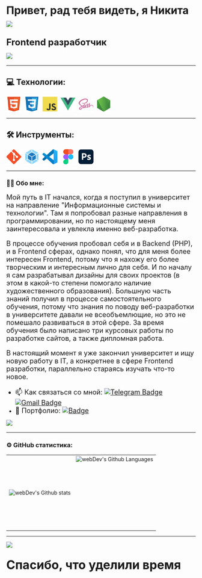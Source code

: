 # Привет, рад тебя видеть, я Никита <img src="https://media.giphy.com/media/hvRJCLFzcasrR4ia7z/giphy.gif" width="3%">
<font size="5">**Frontend разработчик**</font> 

<!-- <img src="https://media.giphy.com/media/WUlplcMpOCEmTGBtBW/giphy.gif" width="400px"> -->
<img src="https://media0.giphy.com/media/v1.Y2lkPTc5MGI3NjExN2E3a29ycHIycHZ1Y3NrcGZmbWJpZTI4bmxkNWJjaTdta2g3dmM2MiZlcD12MV9pbnRlcm5hbF9naWZfYnlfaWQmY3Q9cw/ZEUODEtQiUZWGg6IHR/giphy.gif" width="300px">

---
## 💻 Технологии:
  <img src="https://raw.githubusercontent.com/devicons/devicon/55609aa5bd817ff167afce0d965585c92040787a/icons/html5/html5-original.svg" title="html5" alt="html5" width="40" height="40"/>&nbsp;
  <img src="https://raw.githubusercontent.com/devicons/devicon/55609aa5bd817ff167afce0d965585c92040787a/icons/css3/css3-original.svg" title="css" alt="css" width="40" height="40"/>&nbsp;
  <img src="https://raw.githubusercontent.com/devicons/devicon/55609aa5bd817ff167afce0d965585c92040787a/icons/javascript/javascript-original.svg" title="javascript" alt="javascript" width="40" height="40"/>&nbsp;
  <img src="https://raw.githubusercontent.com/devicons/devicon/55609aa5bd817ff167afce0d965585c92040787a/icons/vuejs/vuejs-original.svg" title="vuejs" alt="vuejs" width="40" height="40"/>&nbsp;
  <img src="https://raw.githubusercontent.com/devicons/devicon/55609aa5bd817ff167afce0d965585c92040787a/icons/sass/sass-original.svg" title="sass/scss" alt="sass/scss" width="40" height="40"/>&nbsp;
  <img src="https://raw.githubusercontent.com/devicons/devicon/55609aa5bd817ff167afce0d965585c92040787a/icons/nodejs/nodejs-original.svg" title="nodejs" alt="nodejs" width="40" height="40"/>&nbsp;
  

---

## 🛠 Инструменты:
<img src="https://raw.githubusercontent.com/devicons/devicon/55609aa5bd817ff167afce0d965585c92040787a/icons/git/git-original.svg" title="git" alt="git" width="40" height="40">&nbsp;
<img src="https://raw.githubusercontent.com/devicons/devicon/55609aa5bd817ff167afce0d965585c92040787a/icons/webpack/webpack-original.svg" title="webpack" alt="webpack" width="40" height="40"/>&nbsp;
<img src="https://raw.githubusercontent.com/devicons/devicon/55609aa5bd817ff167afce0d965585c92040787a/icons/vscode/vscode-original.svg" title="vscode" alt="vscode" width="40" height="40"/>&nbsp;
<img src="https://raw.githubusercontent.com/devicons/devicon/55609aa5bd817ff167afce0d965585c92040787a/icons/figma/figma-original.svg" title="figma" alt="figma" width="40" height="40"/>&nbsp;
<img src="https://raw.githubusercontent.com/devicons/devicon/55609aa5bd817ff167afce0d965585c92040787a/icons/photoshop/photoshop-plain.svg" title="photoshop" alt="photoshop" width="40" height="40"/>&nbsp;

---

### 👨‍💻 Обо мне:
<font size="4">Мой путь в IT начался, когда я поступил в университет на направление "Информационные системы и технологии". Там я попробовал разные направления в программировании, но по настоящему меня заинтересовала и увлекла именно веб-разработка. 

В процессе обучения пробовал себя и в Backend (PHP), и в Frontend сферах, однако понял, что для меня более интересен Frontend, потому что я нахожу его более творческим и интересным лично для себя. И по началу я сам разрабатывал дизайны для своих проектов (в этом в какой-то степени помогало наличие художественного образования). Большную часть знаний получил в процессе самостоятельного обучения, потому что знания по поводу веб-разработки в университете давали не всеобъемлющие, но это не помешало развиваться в этой сфере. За время обучения было написано три курсовых работы по разработке сайтов, а также дипломная работа.

В настоящий момент я уже закончил университет и ищу новую работу в IT, а конкретнее в сфере Frontend разработки, параллельно стараясь изучать что-то новое.

- 📫 Как связаться со мной: [![Telegram Badge](https://img.shields.io/badge/-cubberg-blue?style=flat&logo=Telegram&logoColor=white)](https://t.me/cubberg) [![Gmail Badge](https://img.shields.io/badge/-Gmail-red?style=flat&logo=Gmail&logoColor=white)](mailto:nikita.bergen0@gmail.com)
- 🎯 Портфолио: [![Badge](https://img.shields.io/badge/-portfolio-green?style=flat&logo=&logoColor=white)](https://cubby-sil.github.io/portfolio/)
</font><br>
<img src="https://media.tenor.com/cqQ9eq9xIrgAAAAi/cat.gif" width="300px" />

---

### ⚙️ GitHub статистика:
<table>
  <tr>
    <td>
      <img align="left" src="http://github-readme-streak-stats.herokuapp.com?user=CUBBY-SIL&theme=dark&background=000000" alt="webDev's Github stats" />
    </td>
    <td>
      <img height="195px" align="right" alt="webDev's Github Languages" src="https://github-readme-stats-sigma-five.vercel.app/api/top-langs/?username=CUBBY-SIL&layout=compact&theme=vision-friendly-dark" />
    </td>
  </tr>
</table>

---

<img src="https://media4.giphy.com/media/v1.Y2lkPTc5MGI3NjExdXZ0cnBjN2Q5c2RjaTNvbTZuc28xYWFhMnZ5dGN1bngwdnRqYXY2bCZlcD12MV9pbnRlcm5hbF9naWZfYnlfaWQmY3Q9cw/WP392ibkvgOfYn07ez/giphy.gif" width="400px" /> 

### <font size="6">Спасибо, что уделили время

<!--
**CUBBY-SIL/cubby-sil** is a ✨ _special_ ✨ repository because its `README.md` (this file) appears on your GitHub profile.

Here are some ideas to get you started:

- 🔭 I’m currently working on ...
- 🌱 I’m currently learning ...
- 👯 I’m looking to collaborate on ...
- 🤔 I’m looking for help with ...
- 💬 Ask me about ...
- 📫 How to reach me: ...
- 😄 Pronouns: ...
- ⚡ Fun fact: ...
-->

